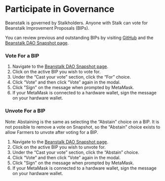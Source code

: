 # Participate in Governance

Beanstalk is governed by Stalkholders. Anyone with Stalk can vote for Beanstalk Improvement Proposals (BIPs).

You can review previous and outstanding BIPs by visiting [GitHub](https://github.com/BeanstalkFarms/Beanstalk/tree/master/bips) and the [Beanstalk DAO Snapshot page](https://snapshot.org/#/beanstalkdao.eth).

### **Vote For a BIP**

1. Navigate to the [Beanstalk DAO Snapshot page](https://snapshot.org/#/beanstalkdao.eth).
2. Click on the active BIP you wish to vote for.
3. Under the “Cast your vote” section, click the “For” choice.
4. Click “Vote” and then click “Vote” again in the modal.
5. Click "Sign" on the message when prompted by MetaMask.
6. If your MetaMask is connected to a hardware wallet, sign the message on your hardware wallet.

### **Unvote For a BIP**

Note: Abstaining is the same as selecting the “Abstain” choice on a BIP. It is not possible to remove a vote on Snapshot, so the “Abstain” choice exists to allow Farmers to unvote after voting for a BIP.

1. Navigate to the [Beanstalk DAO Snapshot page](https://snapshot.org/#/beanstalkdao.eth).
2. Click on the active BIP you wish to unvote for.
3. Under the “Cast your vote” section, click the “Abstain” choice.
4. Click “Vote” and then click “Vote” again in the modal.
5. Click "Sign" on the message when prompted by MetaMask.
6. If your MetaMask is connected to a hardware wallet, sign the message on your hardware wallet.
